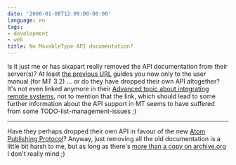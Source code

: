 ```yaml
---
date: '2006-01-08T12:00:00-00:00'
language: en
tags:
- development
- web
title: No MovableType API documentation?
---
```



Is it just me or has sixapart really removed the API documentation from their server(s)? At least [the previous URL](http://www.movabletype.org/docs/mtmanual\_programmatic.html) guides you now only to the user manual (for MT 3.2) ... or do they have dropped their own API altogether? It's not even linked anymore in their [Advanced topic about integrating remote systems](http://www.sixapart.com/movabletype/docs/3.2/11_advanced_topics/#entry-5345), not to mention that the link, which should lead to some further information about the API support in MT seems to have suffered from some TODO-list-management-issues ;)

-------------------------------



Have they perhaps dropped their own API in favour of the new <a href="http://www.ietf.org/internet-drafts/draft-ietf-atompub-protocol-07.txt">Atom Publishing Protocol</a>? Anyway, just removing all the old documentation is a little bit harsh to me, but as long as there's [more than a copy on archive.org](http://web.archive.org/web/20050204004812/http://www.movabletype.org/docs/mtmanual_programmatic.html) I don't really mind ;)